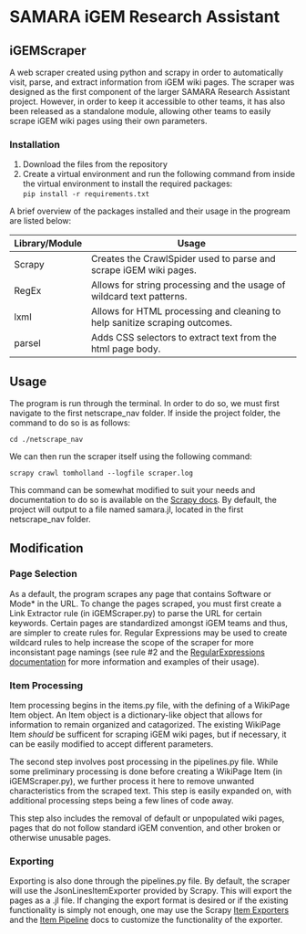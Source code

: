 # SAMARA iGEM Research Assistant
## iGEMScraper

A web scraper created using python and scrapy in order to automatically visit, parse, and extract information from iGEM wiki pages. The scraper
was designed as the first component of the larger SAMARA Research Assistant project. However, in order to keep it accessible to other teams, it
has also been released as a standalone module, allowing other teams to  easily scrape iGEM wiki pages using their own parameters.

### Installation

1. Download the files from the repository
2. Create a virtual environment and run the following command from inside the virtual environment to install the required packages:  
`pip install -r requirements.txt`  
  
A brief overview of the packages installed and their usage in the progream are listed below:

| Library/Module | Usage |
| -------------- | ----- |
| Scrapy | Creates the CrawlSpider used to parse and scrape iGEM wiki pages. |
| RegEx | Allows for string processing and the usage of wildcard text patterns. |
| lxml | Allows for HTML processing and cleaning to help sanitize scraping outcomes. |
| parsel | Adds CSS selectors to extract text from the html page body. |

## Usage

The program is run through the terminal. In order to do so, we must first navigate to the first netscrape_nav folder. If inside the project folder, the command to do so is as follows:
  
`cd ./netscrape_nav`  
  
We can then run the scraper itself using the following command:  
  
`scrapy crawl tomholland --logfile scraper.log`  

This command can be somewhat modified to suit your needs and documentation to do so is available on the [Scrapy docs](https://docs.scrapy.org/en/latest/index.html). By default, the project will output to a file named samara.jl, located in the first netscrape_nav folder.

## Modification

### Page Selection
  
As a default, the program scrapes any page that contains Software or Mode* in the URL. To change the pages scraped, you must first create a Link Extractor rule (in iGEMScraper.py) to parse the URL for certain keywords. Certain pages are standardized amongst iGEM teams and thus, are simpler to create rules for. Regular Expressions may be used to create wildcard rules to help increase the scope of the scraper for more inconsistant page namings (see rule #2 and the [RegularExpressions documentation](https://docs.python.org/3/library/re.html) for more information and examples of their usage). 

### Item Processing
  
Item processing begins in the items.py file, with the defining of a WikiPage Item object. An Item object is a dictionary-like object that allows for information to remain organized and catagorized. The existing WikiPage Item *should* be sufficent for scraping iGEM wiki pages, but if necessary, it can be easily modified to accept different parameters.

The second step involves post processing in the pipelines.py file. While some preliminary processing is done before creating a WikiPage Item (in iGEMScraper.py), we further process it here to remove unwanted characteristics from the scraped text. This step is easily expanded on, with additional processing steps being a few lines of code away.
  
This step also includes the removal of default or unpopulated wiki pages, pages that do not follow standard iGEM convention, and other broken or otherwise unusable pages. 

### Exporting
  
Exporting is also done through the pipelines.py file. By default, the scraper will use the JsonLinesItemExporter provided by Scrapy. This will export the pages as a .jl file. If changing the export format is desired or if the existing functionality is simply not enough, one may use the Scrapy [Item Exporters](https://docs.scrapy.org/en/latest/topics/exporters.html) and the [Item Pipeline](https://docs.scrapy.org/en/latest/topics/item-pipeline.html) docs to customize the functionality of the exporter.